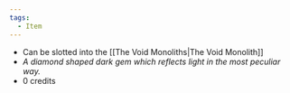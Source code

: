 ```yaml
---
tags:
  - Item
---
```

- Can be slotted into the [[The Void Monoliths|The Void Monolith]]
- *A diamond shaped dark gem which reflects light in the most peculiar way.*
- 0 credits
